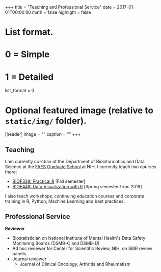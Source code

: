 +++
title = "Teaching and Professional Service"
date = 2017-01-01T00:00:00
math = false
highlight = false

# List format.
#   0 = Simple
#   1 = Detailed
list_format = 0

# Optional featured image (relative to `static/img/` folder).
[header]
image = ""
caption = ""
+++


## Teaching

I am currently co-chair of the Department of Bioinformatics and Data Science at the 
[FAES Graduate School](https://faes.org/content/graduate-school) at NIH. I currently teach two courses there:

- [BIOF339: Practical R](https://www.araastat.com/BIOF339/) [Fall semester]
- [BIOF449: Data Visualization with R](https://www.araastat.com/BIOF439) [Spring semester from 2019]

I also teach workshops, continuing education courses and corporate training in R, Python, Machine Learning
and best practices. 

## Professional Service

**Reviewer**

- Biostatistician on National Institute of Mental Health's Data Safety Monitoring Boards (DSMB-C and DSMB-D)
- Ad hoc reviewer for Center for Scientific Review, NIH, on SBIR review panels.
- Journal reviewer
  - Journal of Clinical Oncology, Arthritis and Rheumatism
